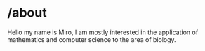 # /about

Hello my name is Miro, I am mostly interested in the application of mathematics and computer science to the area of biology.
